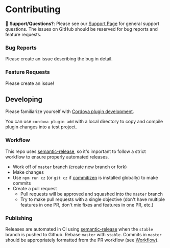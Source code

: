 # Contributing

:mega: **Support/Questions?**: Please see our [Support Page](https://ionicframework.com/support) for general support
questions. The issues on GitHub should be reserved for bug reports and feature requests.

### Bug Reports

Please create an issue describing the bug in detail.

### Feature Requests

Please create an issue!

## Developing

Please familiarize yourself
with [Cordova plugin development](https://cordova.apache.org/docs/en/latest/guide/hybrid/plugins/).

You can use `cordova plugin add` with a local directory to copy and compile plugin changes into a test project.

### Workflow

This repo uses [semantic-release](https://github.com/semantic-release/semantic-release), so it's important to follow a
strict workflow to ensure properly automated releases.

* Work off of `master` branch (create new branch or fork)
* Make changes
* Use `npm run cz` (or `git cz` if [commitizen](https://github.com/commitizen/cz-cli) is installed globally) to make
  commits
* Create a pull request
  * Pull requests will be approved and squashed into the `master` branch
  * Try to make pull requests with a single objective (don't have multiple features in one PR, don't mix fixes and
    features in one PR, etc.)

### Publishing

Releases are automated in CI using [semantic-release](https://github.com/semantic-release/semantic-release) when
the `stable` branch is pushed to Github. Rebase `master` with `stable`. Commits in `master` should be appropriately
formatted from the PR workflow (see [Workflow](#workflow)).
